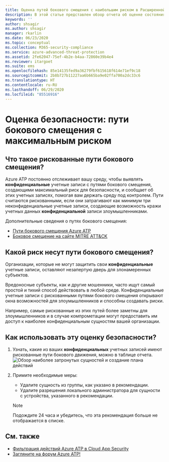 ```yaml
---
title: Оценка путей бокового смещения с наибольшим риском в Расширенной защите от угроз Azure
description: В этой статье представлен обзор отчета об оценке состояния безопасности удостоверений Azure ATP, который сообщает о конфиденциальных сущностях с путями бокового смещения, несущими наибольший риск.
keywords: ''
author: shsagir
ms.author: shsagir
manager: rkarlin
ms.date: 06/23/2020
ms.topic: conceptual
ms.collection: M365-security-compliance
ms.service: azure-advanced-threat-protection
ms.assetid: 2fe62047-75ef-4b2e-b4aa-72860e39b4e4
ms.reviewer: itargoet
ms.suite: ems
ms.openlocfilehash: 85e14135fed9a36279fbf615618f614e71ef9c18
ms.sourcegitcommit: 2b8b727b11227aa6b665ba9e02ffa700a2dc33c6
ms.translationtype: HT
ms.contentlocale: ru-RU
ms.lasthandoff: 06/29/2020
ms.locfileid: "85516916"
---
```

# <a name="security-assessment-riskiest-lateral-movement-paths-lmp"></a>Оценка безопасности: пути бокового смещения с максимальным риском

## <a name="what-are-risky-lateral-movement-paths"></a>Что такое рискованные пути бокового смещения?

Azure ATP постоянно отслеживает вашу среду, чтобы выявлять **конфиденциальные** учетные записи с путями бокового смещения, создающими максимальный риск для безопасности, и сообщает об этих учетных записях, помогая вам держать среду под контролем. Пути считаются рискованными, если они затрагивают как минимум три неконфиденциальные учетные записи, создающие возможность кражи учетных данных **конфиденциальной** записи злоумышленниками.

Дополнительные сведения о путях бокового смещения:

- [Пути бокового смещения Azure ATP](use-case-lateral-movement-path.md)
- [Боковое смещение на сайте MITRE ATT&CK](https://attack.mitre.org/tactics/TA0008/)

## <a name="what-risk-do-risky-lateral-movement-paths-pose"></a>Какой риск несут пути бокового смещения?

Организации, которые не могут защитить свои **конфиденциальные** учетные записи, оставляют незапертую дверь для злонамеренных субъектов.

Вредоносные субъекты, как и другие мошенники, часто ищут самый простой и тихий способ действовать в любой среде. Конфиденциальные учетные записи с рискованными путями бокового смещения открывают окна возможностей для злоумышленников и способны создавать риски.

Например, самые рискованные из этих путей более заметны для злоумышленников и в случае компрометации могут предоставить им доступ к наиболее конфиденциальным сущностям вашей организации.

## <a name="how-do-i-use-this-security-assessment"></a>Как использовать эту оценку безопасности?

1. Узнать, какие из ваших **конфиденциальных** учетных записей имеют рискованные пути бокового движения, можно в таблице отчета.
    ![Обзор наиболее затронутых сущностей и создание плана действий](media/atp-cas-isp-riskiest-lmp-1.png)
1. Примите необходимые меры:
    - Удалите сущность из группы, как указано в рекомендации.
    - Удалите разрешения локального администратора для сущности с устройства, указанного в рекомендации.

    > [!NOTE]
    > Подождите 24 часа и убедитесь, что эта рекомендация больше не отображается в списке.

## <a name="see-also"></a>См. также

- [Фильтрация действий Azure ATP в Cloud App Security](atp-activities-filtering-mcas.md)
- [Загляните на форум Azure ATP!](https://aka.ms/azureatpcommunity)
